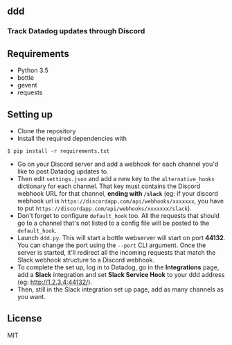 ## ddd
### Track Datadog updates through Discord

## Requirements
- Python 3.5
- bottle
- gevent
- requests

## Setting up
- Clone the repository
- Install the required dependencies with
```
$ pip install -r requirements.txt
````
- Go on your Discord server and add a webhook for each channel you'd like to post Datadog updates to.  
- Then edit `settings.json` and add a new key to the `alternative_hooks` dictionary for each channel. That key must contains the Discord webhook URL for that channel, **ending with `/slack`** (eg: if your discord webhook url is `https://discordapp.com/api/webhooks/xxxxxxx`, you have to put `https://discordapp.com/api/webhooks/xxxxxxx/slack`).  
- Don't forget to configure `default_hook` too. All the requests that should go to a channel that's not listed to a config file will be posted to the `default_hook`.  
- Launch `ddd.py`. This will start a bottle webserver will start on port **44132**. You can change the port using the `--port` CLI argument. Once the server is started, it'll redirect all the incoming requests that match the Slack webhook structure to a Discord webhook.  
- To complete the set up, log in to Datadog, go in the **Integrations** page, add a **Slack** integration and set **Slack Service Hook** to your ddd address (eg: http://1.2.3.4:44132/).  
- Then, still in the Slack integration set up page, add as many channels as you want.  

## License
MIT